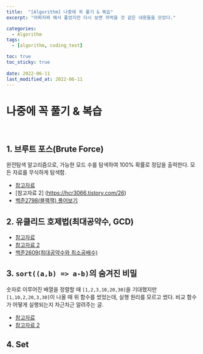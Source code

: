 ```yaml
---
title:  "[Algorithm] 나중에 꼭 풀기 & 복습"
excerpt: "어찌저찌 해서 풀었지만 다시 보면 까먹을 것 같은 내용들을 모았다."

categories:
  - Algorithm
tags:
  - [algorithm, coding_test]

toc: true
toc_sticky: true
 
date: 2022-06-11
last_modified_at: 2022-06-11
---
```


# 나중에 꼭 풀기 & 복습


<br>

##  1. 브루트 포스(Brute Force) <br>
완전탐색 알고리즘으로, 가능한 모드 수를 탐색하여 100% 확률로 정답을 출력한다.
모든 자료를 무식하게 탐색함.  

* [참고자료](https://go-coding.tistory.com/67)
* [참고자료 2] (https://hcr3066.tistory.com/26)
* [백준2798(블랙잭) 풀어보기](https://www.acmicpc.net/problem/2798) 


## 2. 유클리드 호제법(최대공약수, GCD) <br>
* [참고자료](https://seunghyum.github.io/algorithm/Euclidean-algorithm/#)
* [참고자료 2](https://celltong.tistory.com/entry/프로그래머스-JavaScript-level-1-최대공약수와-최소공배수)
* [백준2609(최대공약수와 최소공배수)](https://www.acmicpc.net/problem/2609)

## 3. `sort((a,b) => a-b)`의 숨겨진 비밀 <br>
숫자로 이루어진 배열을 정렬할 때 `[1,2,3,10,20,30]`을 기대했지만 `[1,10,2,20,3,30]`이 나올 때 위 함수를 썼었는데, 실행 원리를 모르고 썼다. 비교 함수가 어떻게 실행되는지 차근차근 알려주는 글.

* [참고자료](https://developer-talk.tistory.com/73)
* [참고자료 2](https://velog.io/@jakeseo_me/Javascript-Sort함수에-대한-잡지식)

## 4. Set
	














